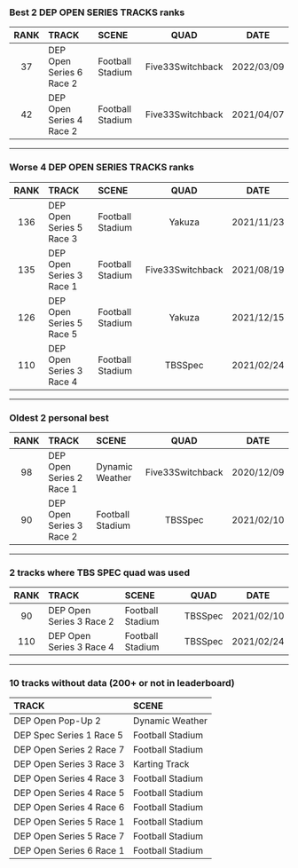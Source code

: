 ### Best 2 DEP OPEN SERIES TRACKS ranks
|RANK|TRACK|SCENE|QUAD|DATE|
|:---:|:---|:---|:---:|:---:|
|37|DEP Open Series 6 Race 2|Football Stadium|Five33Switchback|2022/03/09|
|42|DEP Open Series 4 Race 2|Football Stadium|Five33Switchback|2021/04/07|
---
### Worse 4 DEP OPEN SERIES TRACKS ranks
|RANK|TRACK|SCENE|QUAD|DATE|
|:---:|:---|:---|:---:|:---:|
|136|DEP Open Series 5 Race 3|Football Stadium|Yakuza|2021/11/23|
|135|DEP Open Series 3 Race 1|Football Stadium|Five33Switchback|2021/08/19|
|126|DEP Open Series 5 Race 5|Football Stadium|Yakuza|2021/12/15|
|110|DEP Open Series 3 Race 4|Football Stadium|TBSSpec|2021/02/24|
---
### Oldest 2 personal best
|RANK|TRACK|SCENE|QUAD|DATE|
|:---:|:---|:---|:---:|:---:|
|98|DEP Open Series 2 Race 1|Dynamic Weather|Five33Switchback|2020/12/09|
|90|DEP Open Series 3 Race 2|Football Stadium|TBSSpec|2021/02/10|
---
### 2 tracks where TBS SPEC quad was used
|RANK|TRACK|SCENE|QUAD|DATE|
|:---:|:---|:---|:---:|:---:|
|90|DEP Open Series 3 Race 2|Football Stadium|TBSSpec|2021/02/10|
|110|DEP Open Series 3 Race 4|Football Stadium|TBSSpec|2021/02/24|
---
### 10 tracks without data (200+ or not in leaderboard)
|TRACK|SCENE|
|:---|:---|
|DEP Open Pop-Up 2|Dynamic Weather|
|DEP Spec Series 1 Race 5|Football Stadium|
|DEP Open Series 2 Race 7|Football Stadium|
|DEP Open Series 3 Race 3|Karting Track|
|DEP Open Series 4 Race 3|Football Stadium|
|DEP Open Series 4 Race 5|Football Stadium|
|DEP Open Series 4 Race 6|Football Stadium|
|DEP Open Series 5 Race 1|Football Stadium|
|DEP Open Series 5 Race 7|Football Stadium|
|DEP Open Series 6 Race 1|Football Stadium|
